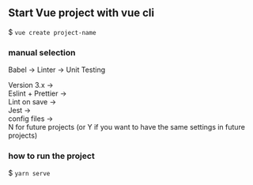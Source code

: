 
## Start Vue project with vue cli

$ `vue create project-name`

### manual selection 

Babel -> Linter -> Unit Testing

Version 3.x ->  
  Eslint + Prettier ->  
    Lint on save ->  
      Jest ->  
        config files ->  
          N for future projects (or Y if you want to have the same settings in future projects) 

### how to run the project

$ `yarn serve`

